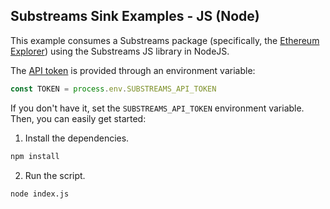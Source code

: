 ## Substreams Sink Examples - JS (Node)

This example consumes a Substreams package (specifically, the [Ethereum Explorer](https://substreams.dev/streamingfast/ethereum-explorer/v0.1.2)) using the Substreams JS library in NodeJS.

The [API token](https://substreams.streamingfast.io/documentation/consume/authentication) is provided through an environment variable:

```javascript
const TOKEN = process.env.SUBSTREAMS_API_TOKEN
```

If you don't have it, set the `SUBSTREAMS_API_TOKEN` environment variable. Then, you can easily get started:

1. Install the dependencies.

```bash
npm install
```

2. Run the script.

```bash
node index.js
```